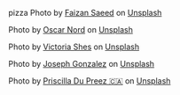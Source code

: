 pizza Photo by <a href="https://unsplash.com/@faizansaeed?utm_content=creditCopyText&utm_medium=referral&utm_source=unsplash">Faizan Saeed</a> on <a href="https://unsplash.com/photos/brown-round-pizza-on-brown-wooden-table-8thte7ceLSw?utm_content=creditCopyText&utm_medium=referral&utm_source=unsplash">Unsplash</a>


Photo by <a href="https://unsplash.com/@oscnord?utm_content=creditCopyText&utm_medium=referral&utm_source=unsplash">Oscar Nord</a> on <a href="https://unsplash.com/photos/shallow-focus-photography-of-martini-glass-with-slice-of-lemon-3hQr2vMta74?utm_content=creditCopyText&utm_medium=referral&utm_source=unsplash">Unsplash</a>


Photo by <a href="https://unsplash.com/@victoriakosmo?utm_content=creditCopyText&utm_medium=referral&utm_source=unsplash">Victoria Shes</a> on <a href="https://unsplash.com/photos/assorted-pies-and-tarts-on-plates-Qa29U4Crvn4?utm_content=creditCopyText&utm_medium=referral&utm_source=unsplash">Unsplash</a>

Photo by <a href="https://unsplash.com/@miracletwentyone?utm_content=creditCopyText&utm_medium=referral&utm_source=unsplash">Joseph Gonzalez</a> on <a href="https://unsplash.com/photos/sunny-side-up-egg-with-bread-beside-fork-QaGDmf5tMiE?utm_content=creditCopyText&utm_medium=referral&utm_source=unsplash">Unsplash</a>


Photo by <a href="https://unsplash.com/@priscilladupreez?utm_content=creditCopyText&utm_medium=referral&utm_source=unsplash">Priscilla Du Preez 🇨🇦</a> on <a href="https://unsplash.com/photos/people-sitting-in-front-of-table-talking-and-eating-W3SEyZODn8U?utm_content=creditCopyText&utm_medium=referral&utm_source=unsplash">Unsplash</a>
  